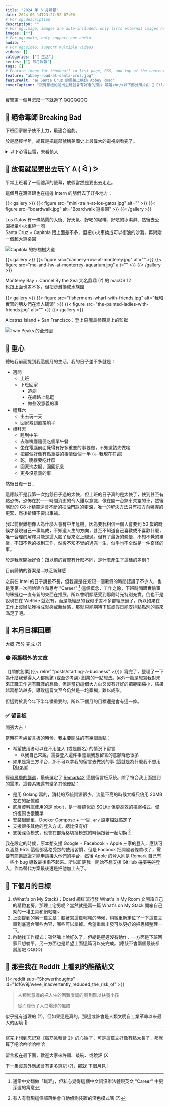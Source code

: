 ```yaml
---
title: "2024 年 6 月報報"
date: 2024-06-14T23:27:52-07:00
# For og:description
description: ""
# For og:image, images are auto-included, only lists external images here
images: [""]
# For og:audio, only support one audio
audio: ""
# For og:video, support multiple videos
videos: []
categories: ["🍫 生活"]
series: ["📰 每月報報"]
tags: []
# Feature image for thumbnail in list page, RSS, and top of the content
feature: "abbey-road-at-santa-cruz.jpg"
featureAlt: "在 Santa Cruz 的馬路上模仿 Abbey Road"
coverCaption: "跟有相機的朋出去玩就會有好看的照片 嘻嘻<br/>以下部分照片由 📸 Eileen 協力提供 🫶🏻"
---
```


實習第一個月怎麼一下就過了 QQQQQQQ

## 💊 絕命毒師 Breaking Bad

下班回家腦子使不上力，最適合追劇。

於是歷經半年，總算是把這部號稱美國史上最偉大的電視劇看完了。

<details>
<summary>以下心得巨雷，未看慎入</summary>

![Walter 在最後一幕摸著製毒器具](walter-white.jpg)

大場面還是很精彩，最後 Walter 的死法也算是安排的得當，有符合我對這部分的期待。美中不足的可能是，他在第四季結束之後的轉變有點太巨大，前面安排了那麼多事件去慢慢形塑他的心境反而顯得...有點沒必要？

可以感覺有鑑於第四季收視表現不錯，然後第五季的期待被拉太高，編劇不得不安排一個大場面來作為大結局，但這個新的大反派在前四季從來沒有出現過，甚至在第五季的出場次數不多，跟 Walter 的交手也不夠多，導致這個突如其來的新反派反而顯的有點「不夠格」，私心覺得，如果是 Gus 來當這個最終的反派，和 Walter 正面交手，或許會更有張力。

製毒的出發點是為了在 Walter 離開之後讓他的家人在財務上沒有後顧之憂，然後到中後期才漸漸轉變成滿足他在這個過程所獲得的快感，就算說他最後也體認到這個微妙的變化，再怎麼說他所做的一切都還是為他的家人，不管是塞錢給 Flynn，還是回來把所有潛在的危險消除；然而在他回來後，Skyler 最終似乎還是沒有接受他，也沒有機會跟 Flynn 當面道別，和 Jesse 的夥伴關係也是在不明不白之中結束。

《絕命毒師》對我來說最悲劇的點，準確來說應該是 Walter White 的一切都是他的一廂情願，而他的一生也沒被任何人認同，甚至理解。

</details>

## 🫨 放假就是要出去玩ㄚ ᕕ ( ᐛ ) ᕗ

平常上班看了一個禮拜的螢幕，放假當然是要出去走走。

這個月在灣區跟也在這邊 Intern 的朋們去了好多地方：

{{< gallery >}}
{{< figure src="mini-train-at-los-gatos.jpg" alt="" >}}
{{< figure src="boardwalk.jpg" alt="Boardwalk 遊樂園" >}}
{{< /gallery >}}
<figcaption class="text-center">
  Los Gatos 有一條熱鬧的大街、好天氣、好喝的咖啡、好吃的冰淇淋、然後去公園裡坐<a href="https://maps.app.goo.gl/mmVrB8tTsc4Akoqi6" target="_blank" rel="noopener noreferrer">小火車</a>繞一圈
  <br/>
  Santa Cruz + Capitola 跟上面差不多，但把小火車換成可以衝浪的沙灘，再附贈一個<a href="https://maps.app.goo.gl/n4pbfG7k5Cp3cLys6" target="_blank" rel="noopener noreferrer">超大遊樂園</a>
</figcaption>

![Capitola 的棕櫚樹大道](capitola.jpg "Capitola 的棕櫚樹大道")

{{< gallery >}}
{{< figure src="cannery-row-at-monterey.jpg" alt="" >}}
{{< figure src="me-and-hw-at-monterrey-aquarium.jpg" alt="" >}}
{{< /gallery >}}
<figcaption class="text-center">
  Monterey Bay + Carmel By the Sea 大名鼎鼎 (?) 的 macOS 12
  <br/>
  也跟上面也差不多，但把沙灘換成水族館
</figcaption>

{{< gallery >}}
{{< figure src="fishermans-wharf-with-friends.jpg" alt="我和實習的朋友們在漁人碼頭" >}}
{{< figure src="the-painted-ladies-with-friends.jpg" alt="" >}}
{{< /gallery >}}
<figcaption class="text-center">Alcatraz Island + San Francisco：登上惡魔島參觀島上的監獄</figcaption>

![Twin Peaks 的全景圖](panoramic-views-at-twin-peaks.jpg "然後去附近的山頂上看風<br/>[Christmas Tree Point](https://maps.app.goo.gl/15zcGbrxt5nn16GK8) 可以 360° 環視整個舊金山市區")

## 🧭 重心

總結我前面提到我這個月的生活，我的日子差不多就是：

- 週間
  - 上班
  - 下班回家
    - 追劇
    - 在網路上亂逛
    - 做些沒意義的事
- 禮拜六
  - 出去玩一天
  - 回家累到直接躺平
- 禮拜天
  - 睡到中午
  - 去咖啡廳隨便吃個早午餐
  - 坐在電腦前面覺得有好多重要的事要做，不知道該先做啥
  - 把那個好像有點重要的事情做個一半 (← 我現在在這)
  - 乾，晚餐要吃什麼
  - 回家洗衣服，回回訊息
  - 更多沒意義的事

然後日復一日...

這應該不是我第一次抱怨日子過的太快，但上班的日子真的是太快了，快到甚至有點恐怖，恐怖在於——時間消逝的令人難以意識，像在開一台煞車失靈的車，然後隱形的 G8 小精靈還會不斷的把油門踩的更深，唯一的解決方法只有把方向盤握的更緊，然後祈禱不要出車禍。

我以前很難想像人為什麼人會有中年危機，因為要我相信一個人會要到 50 歲的時候才發現自己一事無成，不知道人生的方向，甚至不知道自己喜歡或不喜歡什麼，唯一合理的解釋只能是這人腦子從來沒上線過。但有了最近的體悟，不知不覺的畢業，不知不覺的找到工作，然後不知不覺的過完一生，似乎也不全然是一件奇怪的事。

於是我就開始好奇：跟以前的實習有什麼不同，是什麼產生了這樣的差別？

目前歸納的答案是...缺乏新鮮感

之前在 Intel 的日子說長不長，但我還是在短短一個暑假的時間認識了不少人，也是我第一次開始建立和思考 "Career" [^2] 這個概念，工作之餘，下班時間跟實驗室的咪挺也一直有新的東西在推展，所以會明顯感受到那段時光特別充實。倒也不是說現在在 WeRide 就沒有，而是能經歷的我似乎差不多都經歷過了，所以如果在工作上沒辦法獲得成就感或新鮮感，那就只能期待下班或假日能安排點點別的事來滿足了吧。

[^2]: 通常中文翻做「職涯」，但私心覺得這個中文詞沒辦法體現英文 "Career" 中更深遠的寓意

## 🎯 本月目標回顧

大概 75% 完成 (?)

### 🟡 兩篇額外的文章

《[關於創業]({{< relref "posts/starting-a-business" >}})》寫完了，整理了一下為什麼我覺得人人都應該 (或至少考慮) 創業的一點想法。另外一篇是想寫我對未來正職工作還有職涯的想像，但是當初這個大方向又沒有好好的把範圍縮小，結果越寫想法越多，導致這篇文至今仍然是一坨漿糊，難以成形。

但這對於我今年下半年蠻重要的，所以下個月的目標還是會有這一條。

### ✅ 留言板

開張大吉！

當時在考慮留言板的時候，我主要關注的有幾個重點：

- 希望使用者可以在不用登入 (或是匿名) 的情況下留言
  - 以我自己來說，需要登入這件事會讓我想留言的意願降低很多
- 如果是第三方平台，那不可以拿我的留言去做別的事 (這就是為什麼我不想用 [Disqus](https://www.google.com/search?q=site%3Ahttps%3A%2F%2Fnews.ycombinator.com%2F+Disqus))

經過[層層的篩選](https://github.com/tomy0000000/blog/issues/19)，最後選定了 [Remark42](https://remark42.com/) 這個留言板系統。除了符合我上面提到的需求，這套系統還有蠻多其他優點：

- 是用 Golang 寫的，消耗的系統資源很少，流量不高的時候大概只佔用 20MB 左右的記憶體
- 底層資料庫使用的是 [bbolt](https://github.com/etcd-io/bbolt)，是一種類似於 SQLite 但更高效的檔案格式，備份復原也很簡單
- 安裝很簡單，Docker Compose + 一個 `.env` 設定檔就搞定了
- 支援很多其他的登入方式，總比沒有好
- 支援深色模式，也會在部落格切換模式的時候跟著一起切換 [^1]

我在設定的時候，原本想支援 Google + Facebook + Apple 三家的登入，應該可以涵蓋 95% 這個部落格受眾的使用習慣，但是 Facbook 把開發者條款改了，需要有商業認證才能申請接入他們的平台，然後 Apple 的登入則是 Remark 自己有一些小 bug 導致最後串不起來。所以即便我一開始不想支援 GitHub ~~這麼宅的~~登入，作為替代方案最後還是把他加上去了。

[^1]: 有人有發現這個部落格會自動偵測裝置的深色模式嗎 (?)

## 🎯 下個月的目標

1. 《What's on My Stack》：Dcard 網紅流行發 What's in My Room 文開箱自己的精緻套房，那理工宅男呢？當然就是寫一篇 What's on My Stack 開箱自己架的一堆工具和網站囉~
2. 上面提到的[另一篇文章](#-兩篇額外的文章)：趁著寫這篇報報的時候，稍微重新定位了一下這篇文章到底適合哪些內容，哪些可以拿掉。希望重新出發可以更好的把思緒整理一下。
3. 啟動找工作模式：雖然嘴上說好久了，但總是遲遲沒有動作，一方面是下班回家只想躺平，另一方面也是希望上面這篇可以先完成。(應該不會兩個最後都掰掰吧 QQQQ)

## 👻 那些我在 Reddit 上看到的酷酷貼文

{{< reddit sub="Showerthoughts" id="1df6v9j/weve_inadvertently_reduced_the_risk_of" >}}

> 人類無意識的把人生的困難度調的高到難以扶養小孩
>
> 從而降低了人口爆炸的風險

似乎挺有道理的 (?)，但如果這是真的，那這或許會是人類文明自工業革命以來最大的困境 🤔

---

寫完才想到忘記寫《腦筋急轉彎 2》的心得了，可是這篇文好像有點太長了，那就算了吧哈哈哈哈哈哈

留言板在最下面，歡迎大家來許願、敲碗、或銳評 (X

下一集沒意外應該會有更多遊記 (?)，那就 下個月見！
